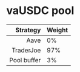 # vaUSDC pool
|Strategy | Weight |
|-------: | --------|
|Aave | 0%     |
|TraderJoe | 97% |
|Pool buffer | 3%     |
